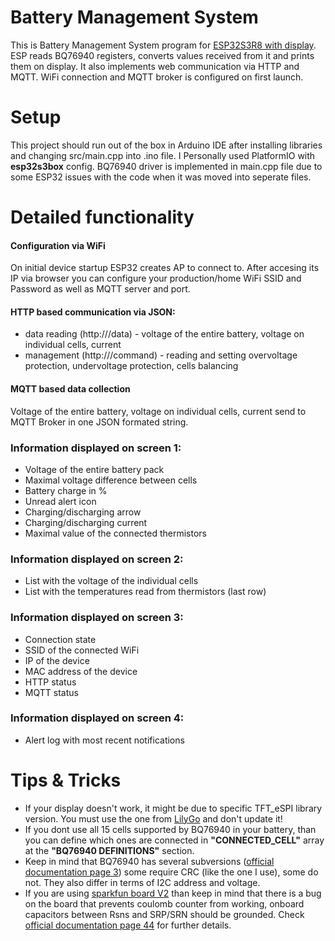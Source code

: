 # Battery Management System

This is Battery Management System program for [ESP32S3R8 with display](https://github.com/Xinyuan-LilyGO/T-Display-S3).
ESP reads BQ76940 registers, converts values received from it and prints them on display.
It also implements web communication via HTTP and MQTT.
WiFi connection and MQTT broker is configured on first launch.

# Setup

This project should run out of the box in Arduino IDE after installing libraries and changing src/main.cpp into .ino file. I Personally used PlatformIO with **esp32s3box** config. BQ76940 driver is implemented in main.cpp file due to some ESP32 issues with the code when it was moved into seperate files.

# Detailed functionality

#### Configuration via WiFi
On initial device startup ESP32 creates AP to connect to. After accesing its IP via browser you can configure your production/home WiFi SSID and Password as well as MQTT server and port.

#### HTTP based communication via JSON:
- data reading (http://<IP>/data) - voltage of the entire battery, voltage on individual cells, current
- management (http://<IP>/command) - reading and setting overvoltage protection, undervoltage protection, cells balancing

#### MQTT based data collection
Voltage of the entire battery, voltage on individual cells, current send to MQTT Broker in one JSON formated string.

### Information displayed on screen 1:
- Voltage of the entire battery pack
- Maximal voltage difference between cells
- Battery charge in %
- Unread alert icon
- Charging/discharging arrow
- Charging/discharging current
- Maximal value of the connected thermistors

### Information displayed on screen 2:
- List with the voltage of the individual cells
- List with the temperatures read from thermistors (last row)

### Information displayed on screen 3:
- Connection state
- SSID of the connected WiFi
- IP of the device
- MAC address of the device
- HTTP status
- MQTT status

### Information displayed on screen 4:
- Alert log with most recent notifications

# Tips & Tricks
- If your display doesn't work, it might be due to specific TFT_eSPI library version. You must use the one from [LilyGo](https://github.com/Xinyuan-LilyGO/T-Display-S3) and don't update it!
- If you dont use all 15 cells supported by BQ76940 in your battery, than you can define which ones are connected in **"CONNECTED_CELL"** array at the **"BQ76940 DEFINITIONS"** section.
- Keep in mind that BQ76940 has several subversions ([official documentation page 3](https://www.ti.com/lit/ds/symlink/bq76940.pdf)) some require CRC (like the one I use), some do not. They also differ in terms of I2C address and voltage.
- If you are using [sparkfun board V2](https://github.com/nseidle/BMS) than keep in mind that there is a bug on the board that prevents coulomb counter from working, onboard capacitors between Rsns and SRP/SRN should be grounded. Check [official documentation page 44](https://www.ti.com/lit/ds/symlink/bq76940.pdf) for further details.
